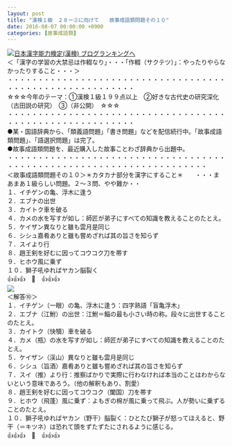 ```yaml
---
layout: post
title: "漢検１級　２８ー②に向けて　　故事成語類問題その１０"
date: 2016-08-07 00:00:00 +0900
categories: [故事成語類]
---
```


[![](/syuusyuu9701/assets/images/漢検１級-２８ー②に向けて-故事成語類問題その１０-br_c_3028_1.gif)](http://blog.with2.net/link.php?1659096:3028 "日本漢字能力検定(漢検) ブログランキングへ")[日本漢字能力検定(漢検) ブログランキングへ](http://blog.with2.net/link.php?1659096:3028)  
＜「漢字の学習の大禁忌は作輟なり」・・・「作輟（サクテツ）」：やったりやらなかったりすること・・・＞  
・・・・・・・・・・・・・・・・・・・・・・・・・・・・・・・・・・・・・・・・・・・・・・・・・・・・・・・・・  
☆☆☆今年のテーマ：①漢検１級１９９点以上　②好きな古代史の研究深化（古田説の研究）　③（非公開）　☆☆☆　　  
・・・・・・・・・・・・・・・・・・・・・・・・・・・・・・・・・・・・・・・・・・・・・・・・・・・・・・・・・  
●某・国語辞典から、「類義語問題」「書き問題」などを配信続行中。「故事成語類問題」、「語選択問題」は完了。  
●故事成語類問題を、最近購入した故事ことわざ辞典から出題中。  
・・・・・・・・・・・・・・・・・・・・・・・・・・・・・・・・・・・・・・・・・・・・・・・・・・・・・・・・・・・・・・・・・・・・・  
＜故事成語類問題その１０＞＊カタカナ部分を漢字にすること＊　　・・・まあまあ１級らしい問題。２～３問、やや難か・・  
１．イチゲンの亀、浮木に逢う  
２．エブナの出世  
３．カイトク車を破る  
４．カメの水を写すが如し：師匠が弟子にすべての知識を教えることのたとえ。  
５．ケイザン異なりと雖も雲月是同じ  
６．シシュ嘉肴ありと雖も嘗めざれば其の旨さを知らず  
７．スイより行  
８．趙王剣を好むに因ってコウコク刀を帯す  
９．ヒホウ風に乗ず  
１０．獅子吼ゆればヤカン脳裂く  
👍👍👍　🐒　👍👍👍  
![](/syuusyuu9701/assets/images/漢検１級-２８ー②に向けて-故事成語類問題その１０-8d2009bb941b43699954c0c7064bfd45.jpg)  
＜解答⑩＞  
１．イチゲン（一眼）の亀、浮木に逢う：四字熟語「盲亀浮木」  
２．エブナ（江鮒）の出世：江鮒＝鯔の最も小さい時の称。段々に出世することのたとえ。  
３．カイトク（快犢）車を破る  
４．カメ（瓶）の水を写すが如し：師匠が弟子にすべての知識を教えることのたとえ。  
５．ケイザン（渓山）異なりと雖も雲月是同じ  
６．シシュ（旨酒）嘉肴ありと雖も嘗めざれば其の旨さを知らず  
７．スイ（推）より行：推察ばかりで実際に行わなければ本当のことはわからないという意味であろう。（他の解釈もあり、割愛）  
８．趙王剣を好むに因ってコウコク（闔国）刀を帯す  
９．ヒホウ（飛蓬）風に乗ず：よもぎの棉が風に乗って飛ぶ。人が勢いに乗ずることのたとえ。  
１０．獅子吼ゆればヤカン（野干）脳裂く：ひとたび獅子が怒ってほえると、野干（＝キツネ）は恐れて頭をずたずたにされるように感じる。  
👍👍👍　🐒　👍👍👍  
  
  
  